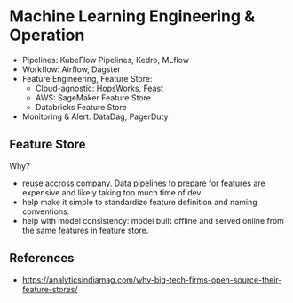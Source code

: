 # Machine Learning Engineering & Operation

- Pipelines: KubeFlow Pipelines, Kedro, MLflow
- Workflow: Airflow, Dagster
- Feature Engineering, Feature Store: 
    - Cloud-agnostic: HopsWorks, Feast
    - AWS: SageMaker Feature Store
    - Databricks Feature Store
- Monitoring & Alert: DataDag, PagerDuty

## Feature Store

Why?
- reuse accross company. Data pipelines to prepare for features are expensive and likely taking too much time of dev.
- help make it simple to standardize feature definition and naming conventions.
- help with model consistency: model built offline and served online from the same features in feature store.


## References
- https://analyticsindiamag.com/why-big-tech-firms-open-source-their-feature-stores/

